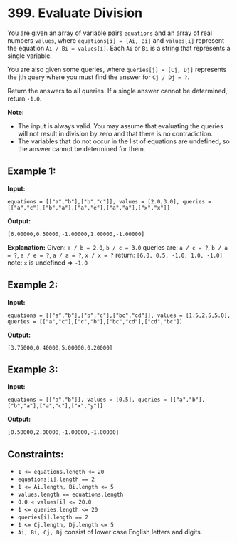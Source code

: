 # 399. Evaluate Division

You are given an array of variable pairs `equations` and an array of real numbers `values`, where `equations[i] = [Ai, Bi]` and `values[i]` represent the equation `Ai / Bi = values[i]`. Each `Ai` or `Bi` is a string that represents a single variable.

You are also given some queries, where `queries[j] = [Cj, Dj]` represents the jth query where you must find the answer for `Cj / Dj = ?`.

Return the answers to all queries. If a single answer cannot be determined, return `-1.0`.

**Note:**
- The input is always valid. You may assume that evaluating the queries will not result in division by zero and that there is no contradiction.
- The variables that do not occur in the list of equations are undefined, so the answer cannot be determined for them.

## Example 1:

**Input:** 
```plaintext
equations = [["a","b"],["b","c"]], values = [2.0,3.0], queries = [["a","c"],["b","a"],["a","e"],["a","a"],["x","x"]]
```
**Output:** 
```plaintext
[6.00000,0.50000,-1.00000,1.00000,-1.00000]
```
**Explanation:** 
Given: `a / b = 2.0`, `b / c = 3.0`
queries are: `a / c = ?`, `b / a = ?`, `a / e = ?`, `a / a = ?`, `x / x = ?` 
return: `[6.0, 0.5, -1.0, 1.0, -1.0]`
note: `x` is undefined => `-1.0`

## Example 2:

**Input:** 
```plaintext
equations = [["a","b"],["b","c"],["bc","cd"]], values = [1.5,2.5,5.0], queries = [["a","c"],["c","b"],["bc","cd"],["cd","bc"]]
```
**Output:** 
```plaintext
[3.75000,0.40000,5.00000,0.20000]
```

## Example 3:

**Input:** 
```plaintext
equations = [["a","b"]], values = [0.5], queries = [["a","b"],["b","a"],["a","c"],["x","y"]]
```
**Output:** 
```plaintext
[0.50000,2.00000,-1.00000,-1.00000]
```

## Constraints:

- `1 <= equations.length <= 20`
- `equations[i].length == 2`
- `1 <= Ai.length, Bi.length <= 5`
- `values.length == equations.length`
- `0.0 < values[i] <= 20.0`
- `1 <= queries.length <= 20`
- `queries[i].length == 2`
- `1 <= Cj.length, Dj.length <= 5`
- `Ai, Bi, Cj, Dj` consist of lower case English letters and digits.